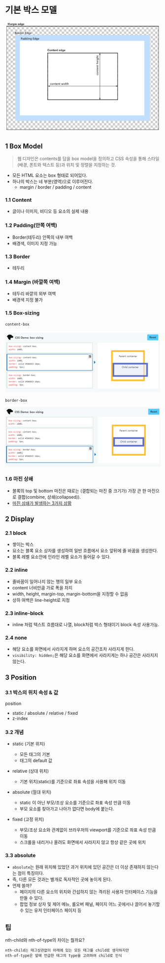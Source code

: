 # 기본 박스 모델

![기본박스](../images/til/css_01_box.PNG)

## 1 Box Model

> 웹 디자인은 contents를 담을 box model을 정의하고 CSS 속성을 통해 스타일(배경, 폰트와 텍스트 등)과 위치 및 정렬을 지정하는 것.

- 모든 HTML 요소는 box 형태로 되어있다.
- 하나의 박스는 네 부분(영역)으로 이루어진다.
  - margin / border / padding / content

### 1.1 Content

- 글이나 이미지, 비디오 등 요소의 실제 내용

### 1.2 Padding(안쪽 여백)

- Border(테두리) 안쪽의 내부 여백
- 배경색, 이미지 지정 가능

### 1.3 Border

- 테두리

### 1.4 Margin (바깥쪽 여백)

- 테두리 바깥의 외부 여백
- 배경색 지정 불가

### 1.5 Box-sizing

`content-box` 

![content-box](../images/til/css_01_boxsizing1.PNG)

`border-box`

![content-box](../images/til/css_01_boxsizing2.PNG)

### 1.6 마진 상쇄

- 블록의 top 및 bottom 마진은 때로는 (결합되는 마진 중 크기가) 가장 큰 한 마진으로 결합(combine, 상쇄(collapsed)). 
-  [마진 상쇄가 발생하는 3가지 상황]([https://velog.io/@raram2/CSS-%EB%A7%88%EC%A7%84-%EC%83%81%EC%87%84Margin-collapsing-%EC%9B%90%EB%A6%AC-%EC%99%84%EB%B2%BD-%EC%9D%B4%ED%95%B4](https://velog.io/@raram2/CSS-마진-상쇄Margin-collapsing-원리-완벽-이해))



## 2 Display

### 2.1 block

- 쌓이는 박스
- 요소는 블록 요소 상자를 생성하여 일반 흐름에서 요소 앞뒤에 줄 바꿈을 생성한다.
- 블록 레벨 요소안에 인라인 레벨 요소가 들어갈 수 있다.

### 2.2 inline

- 줄바꿈이 일어나지 않는 행의 일부 요소
- content 너비만큼 가로 폭을 차지
- width, height, margin-top, margin-bottom을 지정할 수 없음
- 상하 여백은 line-height로 지정

### 2.3 inline-block

- inline 처럼 텍스트 흐름대로 나열, block처럼 박스 형태이기 block 속성 사용가능.

### 2.4 none

- 해당 요소를 화면에서 사라지게 하며 요소의 공간조차 사라지게 한다.
- `visibility: hidden;`은 해당 요소를 화면에서 사라지게는 하나 공간은 사라지지 않는다.

## 3 Position

### 3.1 박스의 위치 속성 & 값

position

- static / absolute / relative / fixed
- z-index

### 3.2 개념

- static (기본 위치)
  - 모든 태그의 기본
  - 태그의 default 값

- relative (상대 위치)
  - 기본 위치(static)를 기준으로 좌표 속성을 사용해 위치 이동

- absolute (절대 위치)
  - static 이 아닌 부모/조상 요소를 기준으로 좌표 속성 만큼 이동
  - 부모 요소를 찾아가고 나아가 없다면 body에 붙는다.

- fixed (고정 위치)
  - 부모/조상 요소와 관계없이 브라우저의 viewport를 기준으로 좌표 속성 만큼 이동
  - 스크롤을 내리거나 올려도 화면에서 사라지지 않고 항상 같은 곳에 위치

### 3.3 absolute

- `absolute`는 원래 위치해 있었던 과거 위치에 있던 공간은 더 이상 존재하지 않는다는 점이 특징이다.
- 즉, 다른 모든 것과는 별개로 독자적인 곳에 놓이게 된다.
- 언제 쓸까?
  - 페이지의 다른 요소의 위치와 간섭하지 않는 격리된 사용자 인터페이스 기능을 만들 수 있다.
  - 팝업 정보 상자 및 제어 메뉴, 롤오버 패널, 페이지 어느 곳에서나 끌어서 놓기할 수 있는 유저 인터페이스 페이지 등



## 팁

nth-child와 nth-of-type의 차이는 뭘까요?

```
nth-child는 태그상관없이 아래에 있는 모든 태그를 child로 생각하지만
nth-of-type은 앞에 언급한 태그의 type을 고려하여 child로 인식
```

